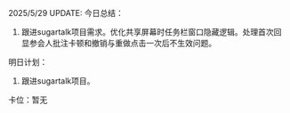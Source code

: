 2025/5/29 UPDATE:
今日总结：
1. 跟进sugartalk项目需求。优化共享屏幕时任务栏窗口隐藏逻辑。处理首次回显参会人批注卡顿和撤销与重做点击一次后不生效问题。

明日计划：
1.  跟进sugartalk项目。

卡位：暂无